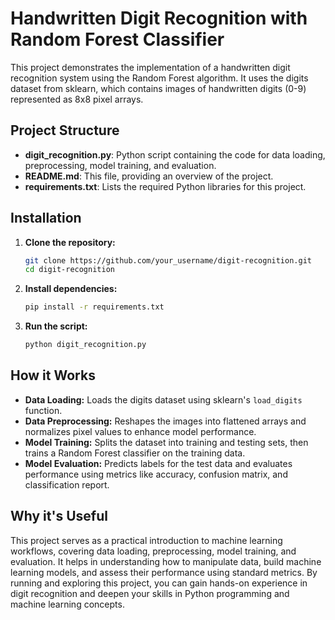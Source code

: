 # Handwritten Digit Recognition with Random Forest Classifier

This project demonstrates the implementation of a handwritten digit recognition system using the Random Forest algorithm. It uses the digits dataset from sklearn, which contains images of handwritten digits (0-9) represented as 8x8 pixel arrays.

## Project Structure

- **digit_recognition.py**: Python script containing the code for data loading, preprocessing, model training, and evaluation.
- **README.md**: This file, providing an overview of the project.
- **requirements.txt**: Lists the required Python libraries for this project.

## Installation

1. **Clone the repository:**
   ```bash
   git clone https://github.com/your_username/digit-recognition.git
   cd digit-recognition
   ```

2. **Install dependencies:**
   ```bash
   pip install -r requirements.txt
   ```

3. **Run the script:**
   ```bash
   python digit_recognition.py
   ```

## How it Works

- **Data Loading:** Loads the digits dataset using sklearn's `load_digits` function.
- **Data Preprocessing:** Reshapes the images into flattened arrays and normalizes pixel values to enhance model performance.
- **Model Training:** Splits the dataset into training and testing sets, then trains a Random Forest classifier on the training data.
- **Model Evaluation:** Predicts labels for the test data and evaluates performance using metrics like accuracy, confusion matrix, and classification report.

## Why it's Useful

This project serves as a practical introduction to machine learning workflows, covering data loading, preprocessing, model training, and evaluation. It helps in understanding how to manipulate data, build machine learning models, and assess their performance using standard metrics. By running and exploring this project, you can gain hands-on experience in digit recognition and deepen your skills in Python programming and machine learning concepts.
